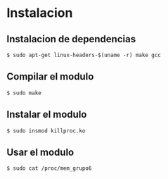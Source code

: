 # Instalacion
## Instalacion de dependencias
 `$ sudo apt-get linux-headers-$(uname -r) make gcc`

## Compilar el modulo
`$ sudo make`

## Instalar el modulo
`$ sudo insmod killproc.ko`

## Usar el modulo
`$ sudo cat /proc/mem_grupo6`